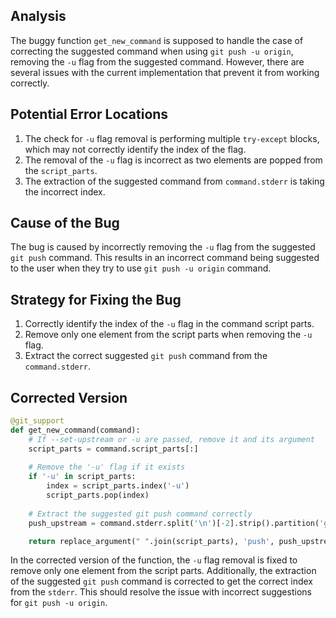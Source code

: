 ## Analysis
The buggy function `get_new_command` is supposed to handle the case of correcting the suggested command when using `git push -u origin`, removing the `-u` flag from the suggested command. However, there are several issues with the current implementation that prevent it from working correctly.

## Potential Error Locations
1. The check for `-u` flag removal is performing multiple `try-except` blocks, which may not correctly identify the index of the flag.
2. The removal of the `-u` flag is incorrect as two elements are popped from the `script_parts`.
3. The extraction of the suggested command from `command.stderr` is taking the incorrect index.

## Cause of the Bug
The bug is caused by incorrectly removing the `-u` flag from the suggested `git push` command. This results in an incorrect command being suggested to the user when they try to use `git push -u origin` command.

## Strategy for Fixing the Bug
1. Correctly identify the index of the `-u` flag in the command script parts.
2. Remove only one element from the script parts when removing the `-u` flag.
3. Extract the correct suggested `git push` command from the `command.stderr`.

## Corrected Version
```python
@git_support
def get_new_command(command):
    # If --set-upstream or -u are passed, remove it and its argument
    script_parts = command.script_parts[:]
    
    # Remove the '-u' flag if it exists
    if '-u' in script_parts:
        index = script_parts.index('-u')
        script_parts.pop(index)
    
    # Extract the suggested git push command correctly
    push_upstream = command.stderr.split('\n')[-2].strip().partition('git ')[2]

    return replace_argument(" ".join(script_parts), 'push', push_upstream)
``` 

In the corrected version of the function, the `-u` flag removal is fixed to remove only one element from the script parts. Additionally, the extraction of the suggested `git push` command is corrected to get the correct index from the `stderr`. This should resolve the issue with incorrect suggestions for `git push -u origin`.
